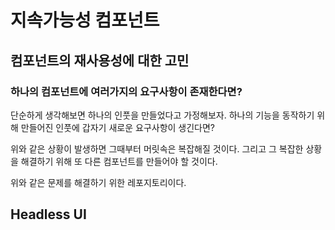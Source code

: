 # 지속가능성 컴포넌트

## 컴포넌트의 재사용성에 대한 고민

### 하나의 컴포넌트에 여러가지의 요구사항이 존재한다면?

단순하게 생각해보면 하나의 인풋을 만들었다고 가정해보자.
하나의 기능을 동작하기 위해 만들어진 인풋에 갑자기 새로운 요구사항이 생긴다면?

위와 같은 상황이 발생하면 그때부터 머릿속은 복잡해질 것이다.
그리고 그 복잡한 상황을 해결하기 위해 또 다른 컴포넌트를 만들어야 할 것이다.

위와 같은 문제를 해결하기 위한 레포지토리이다.

## Headless UI
